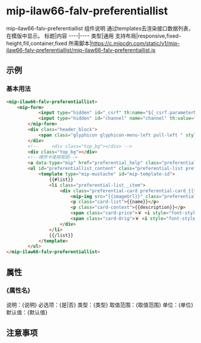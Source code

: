 # mip-ilaw66-falv-preferentiallist

mip-ilaw66-falv-preferentiallist 组件说明
通过templates去渲染接口数据列表，在模版中显示。
标题|内容
----|----
类型|通用
支持布局|responsive,fixed-height,fill,container,fixed
所需脚本|https://c.mipcdn.com/static/v1/mip-ilaw66-falv-preferentiallist/mip-ilaw66-falv-preferentiallist.js

## 示例

### 基本用法
```html
<mip-ilaw66-falv-preferentiallist>
    <mip-form>
			<input type="hidden" id="_csrf" th:name="${_csrf.parameterName}" th:value="${_csrf.token}" />
			<input type="hidden" id="channel" name="channel" th:value="${session.channel}" />
		</mip-form>
		<div class="header_block">
			<span class="glyphicon glyphicon-menu-left pull-left " style="left:5px;color: #fff"></span>超值优惠
		</div>
		<!--     <div class="top_bg"></div> -->
		<div class="top_bg"></div>
		<!--律师卡使用帮助-->
		<a data-type="mip" href="preferential_help" class="preferential_usehelp">不知怎么用卡,点击查看帮助</a>
		<ul id="preferentiallist_content" class="preferential-list preferentiallist_content">
			<template type="mip-mustache" id="mip-template-id">
				{{#list}}
				<li class="preferential-list__item">
					<div class="preferential-card preferential-card_{{type}}" id="preferential-card_{{type}}_{{id}}" data-cardtype="{{type}}" data-cardid="{{id}}">
						<mip-img src="{{imageUrl}}" class="preferential-card_bgimg" id="preferential-card_{{type}}_{{id}}_bgimg"></mip-img>
						<p class="card-list">{{name}}</p>
						<p class="card-context">{{description}}</p>
						<span class="card-price">￥ <i style="font-style: normal" id="card_price">{{price}}</i></span>
						<span class="card-Orig">￥ <i style="font-style: normal" id="card_Orig">{{originalPrice}}</i></span>
					</div>
				</li>
				{{/list}}
			</template>
		</ul>
</mip-ilaw66-falv-preferentiallist>
```

## 属性

### {属性名}

说明：{说明}
必选项：{是|否}
类型：{类型}
取值范围：{取值范围}
单位：{单位}
默认值：{默认值}

## 注意事项

